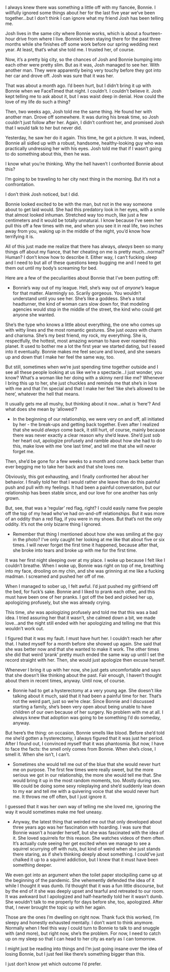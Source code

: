 I always knew there was something a little off with my fiancée, Bonnie. I willfully ignored some things about her for the last five year we’ve been together…but I don’t think I can ignore what my friend Josh has been telling me.

Josh lives in the same city where Bonnie works, which is about a fourteen-hour drive from where I live. Bonnie’s been staying there for the past three months while she finishes off some work before our spring wedding next year. At least, that’s what she told me. I trusted her, of course.

Now, it’s a pretty big city, so the chances of Josh and Bonnie bumping into each other were pretty slim. But as it was, Josh managed to see her. With another man. They were apparently being very touchy before they got into her car and drove off. Josh was sure that it was her.

That was about a month ago. I’d been hurt, but I didn’t bring it up with Bonnie when we FaceTimed that night. I couldn’t. I couldn’t believe it. Josh kept telling me to ask about it, but I was waist deep in denial. How could the love of my life do such a thing?

Then, two weeks ago, Josh told me the same thing. He found her with another man. Drove off somewhere. It was during his break time, so Josh couldn’t just follow after her. Again, I didn’t confront her, and promised Josh that I would talk to her but never did.

Yesterday, he saw her do it again. This time, he got a picture. It was, indeed, Bonnie all sidled up with a robust, handsome, healthy-looking guy who was practically undressing her with his eyes. Josh told me that if I wasn’t going to do something about this, then he was.

I know what you’re thinking. Why the hell haven’t I confronted Bonnie about this?

I’m going to be traveling to her city next thing in the morning. But it’s not a confrontation.

I don’t think Josh noticed, but I did.

Bonnie looked excited to be with the man, but not in the way someone about to get laid would. She had this predatory look in her eyes, with a smile that almost looked inhuman. Stretched way too much, like just a few centimeters and it would be totally unnatural. I know because I’ve seen her pull this off a few times with me, and when you see it in real life, two inches away from you, waking up in the middle of the night, you’d know how terrifying it is.

All of this just made me realize that there has always, *always* been so many things off about my fiance, that her cheating on me is pretty much…normal? Human? I don’t know how to describe it. Either way, I can’t fucking sleep and I need to but all of these questions keep bugging me and I need to get them out until my body’s screaming for bed.

Here are a few of the peculiarities about Bonnie that I’ve been putting off:

* Bonnie’s way out of my league. Hell, she’s way out of *anyone*’s league for that matter. Alarmingly so. Scarily gorgeous. You wouldn’t understand until you see her. She’s like a goddess. She’s a total headturner, the kind of woman cars slow down for, that modeling agencies would stop in the middle of the street, the kind who could get anyone she wanted.

She’s the type who knows a little about everything, the one who comes up with witty lines and the most romantic gestures. She just *oozes* with charm and charisma. She’s my best friend, my rock, my everything. She is, respectfully, the hottest, most amazing woman to have ever roamed this planet. It used to bother me a lot the first year we started dating, but I eased into it eventually. Bonnie makes me feel secure and loved, and she swears up and down that I make her feel the same way, too.

But still, sometimes when we’re just spending time together outside and I see all these people looking at us like we’re a spectacle…I just wonder, you know? What’s a woman like her doing with a skinny nerd like me? Whenever I bring this up to her, she just chuckles and reminds me that she’s in love with me and that I’m special and that I make her feel ‘like she’s allowed to be here’, whatever the hell that means.

It usually gets me all mushy, but thinking about it now…what *is* ‘here’? And what does she mean by ‘allowed’?

* In the beginning of our relationship, we were very on and off, all initiated by her - the break-ups and getting back together. Even after I realized that she would *always* come back, it still hurt, of course, mainly because there was never exactly a clear reason why she’d leave. She’d just sob her heart out, apologize profusely and ramble about how she had to do this, make love with me ‘one last time’, and tell me that she will never forget me.

Then, she’d be gone for a few weeks to a month and come back better than ever begging me to take her back and that she loves me.

Obviously, this got exhausting, and I finally confronted her about her behavior. I finally told her that I would rather she leave than do this painful push and pull with my feelings. It had been a painful conversation, but our relationship has been stable since, and our love for one another has only grown.

But, see, that was a ‘regular’ red flag, right? I could easily name five people off the top of my head who’ve had on-and-off relationships. But it was more of an oddity than a red flag, if you were in my shoes. But that’s not the only oddity. It’s not the only bizarre thing I ignored.

* Remember that thing I mentioned about how she was smiling at the guy in the photo? I’ve only caught her looking at me like that about five or six times. I will never forget the first time it happened, because after that, she broke into tears and broke up with me for the first time.

It was her first night sleeping over at my place. I woke up because I felt like I couldn’t breathe. When I woke up, Bonnie was right on top of me, breathing into my face, drooling on my chin, and she was grinning at me like a fucking madman. I screamed and pushed her off of me.

When I managed to sober up, I felt awful. I’d just pushed my girlfriend off the bed, for fuck’s sake. Bonnie and I liked to prank each other, and this must have been one of her pranks. I got off the bed and picked her up, apologizing profusely, but she was already crying.

This time, *she* was apologizing profusely and told me that this was a bad idea. I tried assuring her that it wasn’t, she calmed down a bit, we made love…and the night still ended with her apologizing and telling me that this wouldn’t work out.

I figured that it was my fault. I must have hurt her. I couldn’t reach her after that. I hated myself for a month before she showed up again. She said that she was better now and that she wanted to make it work. The other times she did that weird ‘prank’ pretty much ended the same way up until I set the record straight with her. Then, she would just apologize then excuse herself.

Whenever I bring it up with her now, she just gets uncomfortable and says that she doesn’t like thinking about the past. Fair enough, I haven’t thought about them in recent times, anyway. Until now, of course.

* Bonnie had to get a hysterectomy at a very young age. She doesn’t like talking about it much, said that it had been a painful time for her. That’s not the weird part, just so we’re clear. Since Bonnie and I discussed starting a family, she’s been very open about being unable to have children of our own because of her surgery. No problem with me at all. I always knew that adoption was going to be something I’d do someday, anyway.

But here’s the thing: on occasion, Bonnie smells like blood. Before she’d told me she’d gotten a hysterectomy, I always figured that it was just her period. After I found out, I convinced myself that it was phantosmia. But now, I have to face the facts: the smell only comes from Bonnie. When she’s close, I smell it. When she isn’t, I can’t.

* Sometimes she would tell me out of the blue that she would never hurt me on purpose. The first few times were really sweet, but the more serious we got in our relationship, the more she would tell me that. She would bring it up in the most random moments, too. Mostly during sex. We could be doing some sexy roleplaying and she’d suddenly lean down to my ear and tell me with a quivering voice that she would never hurt me. It throws me off often, but I just ignore it.

I guessed that it was her own way of telling me she loved me, ignoring the way it would sometimes make me feel uneasy.

* Anyway, the latest thing that weirded me out that only developed about three years ago was her fascination with hoarding. I was sure that Bonnie wasn’t a hoarder herself, but she was fascinated with the idea of it. She loved squirrels for this reason. She watches videos of them often. It’s actually cute seeing her get excited when we manage to see a squirrel scurrying off with nuts, but kind of weird when she just stands there staring, as if she’s thinking deeply about something. I could’ve just chalked it up to a squirrel addiction, but I knew that it must have been something deeper.

We even got into an argument when the toilet paper stockpiling came up at the beginning of the pandemic. She vehemently defended the idea of it while I thought it was dumb. I’d thought that it was a fun little discourse, but by the end of it she was deeply upset and tearful and retreated to our room. It was awkward but I apologized and half-heartedly told her it wasn’t dumb. She wouldn’t talk to me properly for days before she, too, apologized. After that, I never brought the topic up with her again.

Those are the ones I’m dwelling on right now. Thank fuck this worked, I’m sleepy and honestly exhausted mentally. I don’t want to think anymore. Normally when I feel this way I could turn to Bonnie to talk to and snuggle with (and more), but right now, she’s the problem. For now, I need to catch up on my sleep so that I can head to her city as early as I can tomorrow.

I might just be reading into things and I’m just going insane over the idea of losing Bonnie, but I just feel like there’s something bigger than this.

I just don’t know yet which outcome I’d prefer.